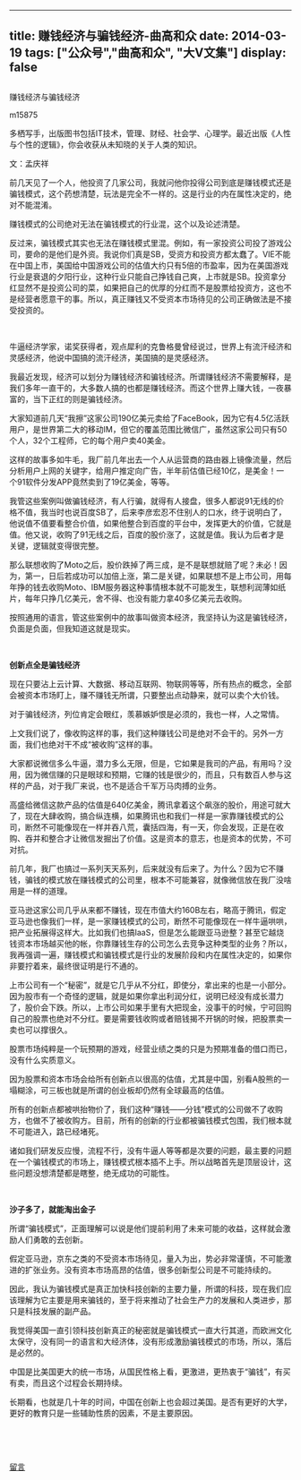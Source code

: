 
---
title:   赚钱经济与骗钱经济-曲高和众
date: 2014-03-19
tags: ["公众号","曲高和众", "大V文集"]
display: false
---


## 



赚钱经济与骗钱经济




m15875




多栖写手，出版图书包括IT技术，管理、财经、社会学、心理学。最近出版《人性与个性的逻辑》，你会收获从未知晓的关于人类的知识。




文：孟庆祥

前几天见了一个人，他投资了几家公司，我就问他你投得公司到底是赚钱模式还是骗钱模式，这个药想清楚，玩法是完全不一样的。这是行业的内在属性决定的，绝对不能混淆。

赚钱模式的公司绝对无法在骗钱模式的行业混，这个以及论述清楚。

反过来，骗钱模式其实也无法在赚钱模式里混。例如，有一家投资公司投了游戏公司，要命的是他们是外资。我说你们真是SB，受资方和投资方都太蠢了。VIE不能在中国上市，美国给中国游戏公司的估值大约只有5倍的市盈率，因为在美国游戏行业是衰退的夕阳行业，这种行业只能自己挣钱自己爽，上市就是SB。投资拿分红显然不是投资公司的菜，如果把自己的优厚的分红而不是股票给投资方，这也不是经营者愿意干的事。所以，真正赚钱又不受资本市场待见的公司正确做法是不接受投资的。

&nbsp;

牛逼经济学家，诺奖获得者，观点犀利的克鲁格曼曾经说过，世界上有流汗经济和灵感经济，他说中国搞的流汗经济，美国搞的是灵感经济。

我最近发现，经济可以划分为赚钱经济和骗钱经济。所谓赚钱经济不需要解释，是我们多年一直干的，大多数人搞的也都是赚钱经济。而这个世界上赚大钱，一夜暴富的，当下正红的则是骗钱经济。

大家知道前几天“我擦”这家公司190亿美元卖给了FaceBook，因为它有4.5亿活跃用户，是世界第二大的移动IM，但它的覆盖范围比微信广，虽然这家公司只有50个人，32个工程师，它的每个用户卖40美金。

这样的故事多如牛毛，我厂前几年出去一个人从运营商的路由器上镜像流量，然后分析用户上网的关键字，给用户推定向广告，半年前估值已经10亿，是美金！一个91软件分发APP竟然卖到了19亿美金，等等。

我管这些案例叫做骗钱经济，有人行骗，就得有人接盘，很多人都说91无线的价格不值，我当时也说百度SB了，后来李彦宏忍不住别人的口水，终于说明白了，他说值不值要看整合价值，如果他整合到百度的平台中，发挥更大的价值，它就是值。他又说，收购了91无线之后，百度的股价涨了，这就是值。我认为后者才是关键，逻辑就变得很完整。

那么联想收购了Moto之后，股价跌掉了两三成，是不是联想就赔了呢？未必！因为，第一，日后若成功可以加倍上涨，第二是关键，如果联想不是上市公司，用每年挣的钱去收购Moto、IBM服务器这种事情根本就不可能发生，联想利润薄如纸片，每年只挣几亿美元，舍不得、也没有能力拿40多亿美元去收购。

按照通用的语言，管这些案例中的故事叫做资本经济，我坚持认为这是骗钱经济，负面是负面，但我知道这就是现实。

&nbsp;

**创新点全是骗钱经济**

现在只要沾上云计算、大数据、移动互联网、物联网等等，所有热点的概念，全部会被资本市场盯上，赚不赚钱无所谓，只要整出点动静来，就可以卖个大价钱。

对于骗钱经济，列位肯定会眼红，羡慕嫉妒恨是必须的，我也一样，人之常情。

上文我们说了，像收购这样的事，我们这种赚钱公司是绝对不会干的。另外一方面，我们也绝对干不成“被收购”这样的事。

大家都说微信多么牛逼，潜力多么无限，但是，它如果是我司的产品，有用吗？没用，因为微信赚的只是眼球和预期，它赚的钱是很少的，而且，只有数百人参与这样的产品，对于我厂来说，也不是适合千军万马肉搏的业务。

高盛给微信这款产品的估值是640亿美金，腾讯拿着这个飙涨的股价，用途可就大了，现在大肆收购，搞合纵连横，如果腾讯也和我们一样是一家靠赚钱模式的公司，断然不可能像现在一样并吞八荒，囊括四海，有一天，你会发现，正是在收购、吞并和整合才让微信发掘出了价值。这是资本的意志，也是资本的优势，不可对抗。

前几年，我厂也搞过一系列天天系列，后来就没有后来了。为什么？因为它不赚钱，骗钱的模式放在赚钱模式的公司里，根本不可能兼容，就像微信放在我厂没啥用是一样的道理。

亚马逊这家公司几乎从来都不赚钱，现在市值大约160B左右，略高于腾讯，假定亚马逊也像我们一样，是一家赚钱模式的公司，断然不可能像现在一样牛逼哄哄，把产业拓展得这样大。比如我们也搞IaaS，但是怎么能跟亚马逊整？甚至它越烧钱资本市场越买他的帐，你靠赚钱生存的公司怎么去竞争这种类型的业务？所以，我再强调一遍，赚钱模式和骗钱模式是行业的发展阶段和内在属性决定的，如果你非要拧着来，最终很证明是行不通的。

上市公司有一个“秘密”，就是它几乎从不分红，即使分，拿出来的也是一小部分。因为股市有一个奇怪的逻辑，就是如果你拿出利润分红，说明已经没有成长潜力了，股价会下跌。所以，上市公司如果手里有大把现金，没事干的时候，宁可回购自己的股票也绝对不分红。要是需要钱收购或者赔钱揭不开锅的时候，把股票卖一卖也可以撑很久。

股票市场纯粹是一个玩预期的游戏，经营业绩之类的只是为预期准备的借口而已，没有什么实质意义。

因为股票和资本市场会给所有创新点以很高的估值，尤其是中国，别看A股熊的一塌糊涂，可三板也就是所谓的创业板却仍然有全球最高的估值。

所有的创新点都被哄抬物价了，我们这种“赚钱——分钱”模式的公司做不了收购方，也做不了被收购方。目前，所有的创新的行业都被骗钱模式包围，我们根本就不可能进入，路已经堵死。

诸如我们研发反应慢，流程不行，没有牛逼人等等都是次要的问题，最主要的问题在一个骗钱模式的市场上，赚钱模式根本插不上手。所以战略首先是顶层设计，这些问题没想清楚都是瞎整，绝无成功的可能性。

&nbsp;

**沙子多了，就能淘出金子**

所谓“骗钱模式”，正面理解可以说是他们提前利用了未来可能的收益，这样就会激励人们勇敢的去创新。

假定亚马逊，京东之类的不受资本市场待见，量入为出，势必非常谨慎，不可能激进的扩张业务。没有资本市场高昂的估值，很多创新型公司是不可能持续的。

因此，我认为骗钱模式是真正加快科技创新的主要力量，所谓的科技，现在我们应该理解为它主要是用来骗钱的，至于将来推动了社会生产力的发展和人类进步，那只是科技发展的副产品。

我觉得美国一直引领科技创新真正的秘密就是骗钱模式一直大行其道，而欧洲文化太保守，没有同一的语言和大经济体，没有形成激励骗钱模式的市场，所以，落后是必然的。

中国是比美国更大的统一市场，从国民性格上看，更激进，更热衷于“骗钱”，有买有卖，而且这个过程会长期持续。

长期看，也就是几十年的时间，中国在创新上也会超过美国。是否有更好的大学，更好的教育只是一些辅助性质的因素，不是主要原因。

&nbsp;

&nbsp;











[留言](javascript:;)


